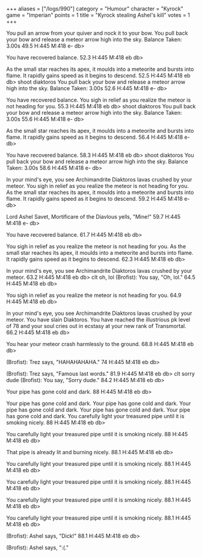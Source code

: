 +++
aliases = ["/logs/990"]
category = "Humour"
character = "Kyrock"
game = "Imperian"
points = 1
title = "Kyrock stealing Ashel's kill"
votes = 1
+++

You pull an arrow from your quiver and nock it to your bow.
You pull back your bow and release a meteor arrow high into the sky.
Balance Taken: 3.00s
49.5
H:445 M:418 e- db> 

You have recovered balance.
52.3
H:445 M:418 eb db> 

As the small star reaches its apex, it moulds into a meteorite and bursts into 
flame. It rapidly gains speed as it begins to descend.
52.5
H:445 M:418 eb db> 
shoot diaktoros
You pull back your bow and release a meteor arrow high into the sky.
Balance Taken: 3.00s
52.6
H:445 M:418 e- db> 

You have recovered balance.
You sigh in relief as you realize the meteor is not heading for you.
55.3
H:445 M:418 eb db> 
shoot diaktoros
You pull back your bow and release a meteor arrow high into the sky.
Balance Taken: 3.00s
55.6
H:445 M:418 e- db> 

As the small star reaches its apex, it moulds into a meteorite and bursts into 
flame. It rapidly gains speed as it begins to descend.
56.4
H:445 M:418 e- db> 

You have recovered balance.
58.3
H:445 M:418 eb db> 
shoot diaktoros
You pull back your bow and release a meteor arrow high into the sky.
Balance Taken: 3.00s
58.6
H:445 M:418 e- db> 

In your mind's eye, you see Archimandrite Diaktoros Iavas crushed by your 
meteor.
You sigh in relief as you realize the meteor is not heading for you.
As the small star reaches its apex, it moulds into a meteorite and bursts into 
flame. It rapidly gains speed as it begins to descend.
59.2
H:445 M:418 e- db> 

Lord Ashel Savet, Mortificare of the Diavlous yells, "Mine!"
59.7
H:445 M:418 e- db> 

You have recovered balance.
61.7
H:445 M:418 eb db> 

You sigh in relief as you realize the meteor is not heading for you.
As the small star reaches its apex, it moulds into a meteorite and bursts into 
flame. It rapidly gains speed as it begins to descend.
62.3
H:445 M:418 eb db> 

In your mind's eye, you see Archimandrite Diaktoros Iavas crushed by your 
meteor.
63.2
H:445 M:418 eb db> 
clt oh, lol
(Brofist): You say, "Oh, lol."
64.5
H:445 M:418 eb db> 

You sigh in relief as you realize the meteor is not heading for you.
64.9
H:445 M:418 eb db> 

In your mind's eye, you see Archimandrite Diaktoros Iavas crushed by your 
meteor.
You have slain Diaktoros.
You have reached the illustrious pk level of 78 and your soul cries out in 
ecstasy at your new rank of Transmortal.
66.2
H:445 M:418 eb db> 

You hear your meteor crash harmlessly to the ground.
68.8
H:445 M:418 eb db> 

(Brofist): Trez says, "HAHAHAHAHA."
74
H:445 M:418 eb db> 

(Brofist): Trez says, "Famous last words."
81.9
H:445 M:418 eb db> 
clt sorry dude
(Brofist): You say, "Sorry dude."
84.2
H:445 M:418 eb db> 

Your pipe has gone cold and dark.
88
H:445 M:418 eb db> 

Your pipe has gone cold and dark.
Your pipe has gone cold and dark.
Your pipe has gone cold and dark.
Your pipe has gone cold and dark.
Your pipe has gone cold and dark.
You carefully light your treasured pipe until it is smoking nicely.
88
H:445 M:418 eb db> 

You carefully light your treasured pipe until it is smoking nicely.
88
H:445 M:418 eb db> 

That pipe is already lit and burning nicely.
88.1
H:445 M:418 eb db> 

You carefully light your treasured pipe until it is smoking nicely.
88.1
H:445 M:418 eb db> 

You carefully light your treasured pipe until it is smoking nicely.
88.1
H:445 M:418 eb db> 

You carefully light your treasured pipe until it is smoking nicely.
88.1
H:445 M:418 eb db> 

You carefully light your treasured pipe until it is smoking nicely.
88.1
H:445 M:418 eb db> 

(Brofist): Ashel says, "Dick!"
88.1
H:445 M:418 eb db> 

(Brofist): Ashel says, ":(."
